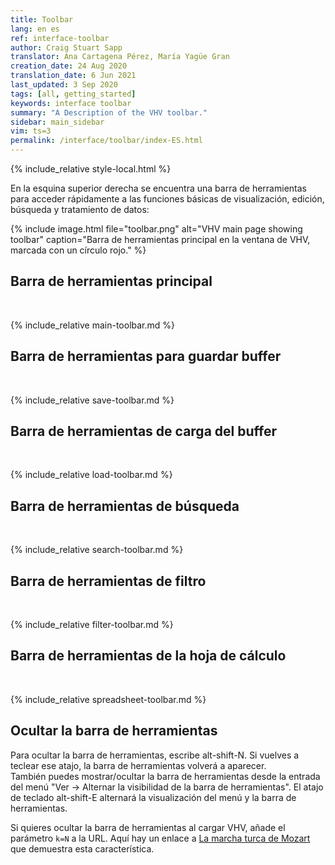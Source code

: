 ```yaml
---
title: Toolbar
lang: en es
ref: interface-toolbar
author: Craig Stuart Sapp
translator: Ana Cartagena Pérez, María Yagüe Gran
creation_date: 24 Aug 2020
translation_date: 6 Jun 2021
last_updated: 3 Sep 2020
tags: [all, getting_started]
keywords: interface toolbar
summary: "A Description of the VHV toolbar."
sidebar: main_sidebar
vim: ts=3
permalink: /interface/toolbar/index-ES.html
---
```


{% include_relative style-local.html %}

En la esquina superior derecha se encuentra una barra de herramientas para acceder rápidamente a las funciones básicas de visualización, edición, búsqueda y tratamiento de datos:

{% include image.html
file="toolbar.png"
alt="VHV main page showing toolbar"
caption="Barra de herramientas principal en la ventana de VHV, marcada con un círculo rojo."
%}



## Barra de herramientas principal


<br>

{% include_relative main-toolbar.md %}



## Barra de herramientas para guardar buffer


<br>

{% include_relative save-toolbar.md %}



## Barra de herramientas de carga del buffer


<br>

{% include_relative load-toolbar.md %}



## Barra de herramientas de búsqueda


<br>

{% include_relative search-toolbar.md %}



## Barra de herramientas de filtro


<br>

{% include_relative filter-toolbar.md %}



## Barra de herramientas de la hoja de cálculo


<br>

{% include_relative spreadsheet-toolbar.md %}



## Ocultar la barra de herramientas


Para ocultar la barra de herramientas, escribe <span class="keypress">alt-shift-N</span>.
Si vuelves a teclear ese atajo, la barra de herramientas volverá a aparecer.  
También puedes mostrar/ocultar la barra de herramientas desde la entrada del menú "Ver &rarr; Alternar la visibilidad de la barra de herramientas".  El atajo de teclado <span
class="keypress">alt-shift-E</span> alternará la visualización del
menú y la barra de herramientas.

Si quieres ocultar la barra de herramientas al cargar VHV, añade el parámetro
<code class="mine">k=N</code> a la URL.  Aquí hay un enlace a <a
target="_blank"
href="https://verovio.humdrum.org?file=mozart/sonatas/sonata11-3.krn&k=eyN">La marcha turca de
Mozart</a> que demuestra esta característica.




